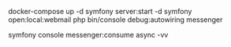 docker-compose up -d
symfony server:start -d
symfony open:local:webmail
php bin/console debug:autowiring messenger

symfony console messenger:consume async -vv
